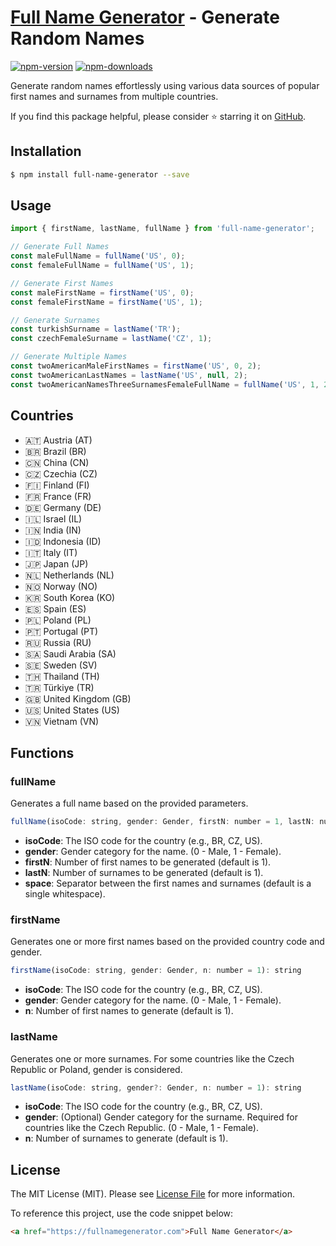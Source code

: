 # [Full Name Generator](https://fullnamegenerator.com) - Generate Random Names

[![npm-version]][npm] [![npm-downloads]][npm]

Generate random names effortlessly using various data sources of popular first names and surnames
from multiple countries. 

If you find this package helpful, please consider ⭐ starring it on [GitHub](https://github.com/ozdemirburak/full-name-generator).

## Installation

```bash
$ npm install full-name-generator --save
```

## Usage

````js
import { firstName, lastName, fullName } from 'full-name-generator';

// Generate Full Names
const maleFullName = fullName('US', 0);
const femaleFullName = fullName('US', 1);

// Generate First Names
const maleFirstName = firstName('US', 0);
const femaleFirstName = firstName('US', 1);

// Generate Surnames
const turkishSurname = lastName('TR');
const czechFemaleSurname = lastName('CZ', 1);

// Generate Multiple Names
const twoAmericanMaleFirstNames = firstName('US', 0, 2);
const twoAmericanLastNames = lastName('US', null, 2);
const twoAmericanNamesThreeSurnamesFemaleFullName = fullName('US', 1, 2, 3);
````

## Countries

- 🇦🇹 Austria (AT)
- 🇧🇷 Brazil (BR)
- 🇨🇳 China (CN)
- 🇨🇿 Czechia (CZ)
- 🇫🇮 Finland (FI)
- 🇫🇷 France (FR)
- 🇩🇪 Germany (DE)
- 🇮🇱 Israel (IL)
- 🇮🇳 India (IN)
- 🇮🇩 Indonesia (ID)
- 🇮🇹 Italy (IT)
- 🇯🇵 Japan (JP)
- 🇳🇱 Netherlands (NL)
- 🇳🇴 Norway (NO)
- 🇰🇷 South Korea (KO)
- 🇪🇸 Spain (ES)
- 🇵🇱 Poland (PL)
- 🇵🇹 Portugal (PT)
- 🇷🇺 Russia (RU)
- 🇸🇦 Saudi Arabia (SA)
- 🇸🇪 Sweden (SV)
- 🇹🇭 Thailand (TH)
- 🇹🇷 Türkiye (TR)
- 🇬🇧 United Kingdom (GB)
- 🇺🇸 United States (US)
- 🇻🇳 Vietnam (VN)

## Functions

### fullName

Generates a full name based on the provided parameters.

```js
fullName(isoCode: string, gender: Gender, firstN: number = 1, lastN: number = 1, space: string = ' '): string
```

- **isoCode**: The ISO code for the country (e.g., BR, CZ, US).
- **gender**: Gender category for the name. (0 - Male, 1 - Female).
- **firstN**: Number of first names to be generated (default is 1).
- **lastN**: Number of surnames to be generated (default is 1).
- **space**: Separator between the first names and surnames (default is a single whitespace).

### firstName

Generates one or more first names based on the provided country code and gender.

```js
firstName(isoCode: string, gender: Gender, n: number = 1): string
```

- **isoCode**: The ISO code for the country (e.g., BR, CZ, US).
- **gender**: Gender category for the name. (0 - Male, 1 - Female).
- **n**: Number of first names to generate (default is 1).

### lastName

Generates one or more surnames. For some countries like the Czech Republic or Poland, gender is considered.
```js
lastName(isoCode: string, gender?: Gender, n: number = 1): string
```

- **isoCode**: The ISO code for the country (e.g., BR, CZ, US).
- **gender**: (Optional) Gender category for the surname. Required for countries like the Czech Republic. (0 - Male, 1 - Female).
- **n**: Number of surnames to generate (default is 1).

## License

The MIT License (MIT). Please see [License File](LICENSE) for more information.

  [npm-version]: https://img.shields.io/npm/v/full-name-generator.svg?style=flat-square
  [npm-downloads]: https://img.shields.io/npm/dm/full-name-generator.svg?style=flat-square
  [npm]: https://www.npmjs.com/package/full-name-generator

To reference this project, use the code snippet below:

```html
<a href="https://fullnamegenerator.com">Full Name Generator</a>
```
